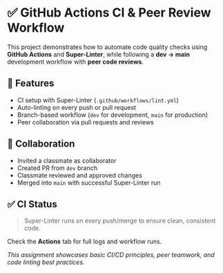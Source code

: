 # ✅ GitHub Actions CI & Peer Review Workflow

This project demonstrates how to automate code quality checks using **GitHub Actions** and **Super-Linter**, while following a **dev → main** development workflow with **peer code reviews**.

## 🔧 Features
- CI setup with Super-Linter (`.github/workflows/lint.yml`)
- Auto-linting on every push or pull request
- Branch-based workflow (`dev` for development, `main` for production)
- Peer collaboration via pull requests and reviews

## 👥 Collaboration
- Invited a classmate as collaborator
- Created PR from `dev` branch
- Classmate reviewed and approved changes
- Merged into `main` with successful Super-Linter run

## ✅ CI Status
> Super-Linter runs on every push/merge to ensure clean, consistent code.

Check the **Actions** tab for full logs and workflow runs.

_This assignment showcases basic CI/CD principles, peer teamwork, and code linting best practices._
